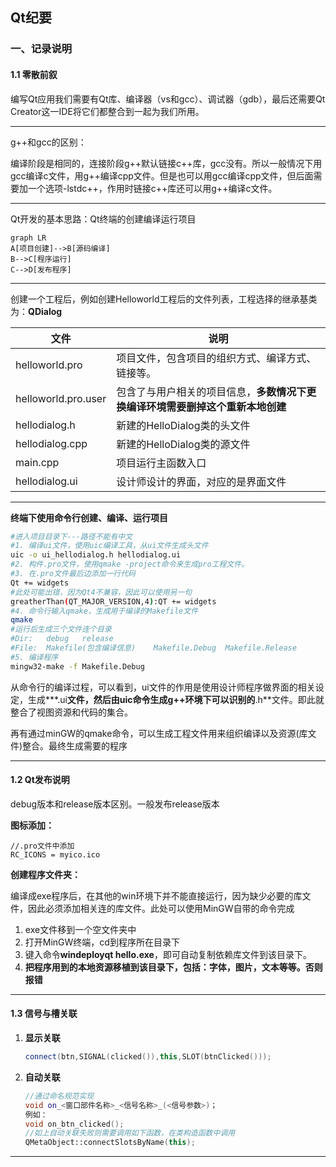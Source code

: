 ## Qt纪要

### 一、记录说明

#### 1.1 零散前叙

编写Qt应用我们需要有Qt库、编译器（vs和gcc）、调试器（gdb），最后还需要Qt Creator这一IDE将它们都整合到一起为我们所用。

---

g++和gcc的区别：

编译阶段是相同的，连接阶段g++默认链接c++库，gcc没有。所以一般情况下用gcc编译c文件，用g++编译cpp文件。但是也可以用gcc编译cpp文件，但后面需要加一个选项-lstdc++，作用时链接c++库还可以用g++编译c文件。

---

Qt开发的基本思路：Qt终端的创建编译运行项目

```mermaid
graph LR
A[项目创建]-->B[源码编译]
B-->C[程序运行]
C-->D[发布程序]
```

---

创建一个工程后，例如创建Helloworld工程后的文件列表，工程选择的继承基类为：**QDialog**

| 文件                | 说明                                                         |
| ------------------- | ------------------------------------------------------------ |
| helloworld.pro      | 项目文件，包含项目的组织方式、编译方式、链接等。             |
| helloworld.pro.user | 包含了与用户相关的项目信息，**多数情况下更换编译环境需要删掉这个重新本地创建** |
| hellodialog.h       | 新建的HelloDialog类的头文件                                  |
| hellodialog.cpp     | 新建的HelloDialog类的源文件                                  |
| main.cpp            | 项目运行主函数入口                                           |
| hellodialog.ui      | 设计师设计的界面，对应的是界面文件                           |

---

**终端下使用命令行创建、编译、运行项目**

```sh
#进入项目目录下---路径不能有中文
#1. 编译ui文件，使用uic编译工具，从ui文件生成头文件
uic -o ui_hellodialog.h hellodialog.ui
#2. 构件.pro文件，使用qmake -project命令来生成pro工程文件。
#3. 在.pro文件最后边添加一行代码
Qt += widgets 
#此处可能出错，因为Qt4不兼容，因此可以使用另一句
greatherThan(QT_MAJOR_VERSION,4):QT += widgets
#4. 命令行输入qmake，生成用于编译的Makefile文件
qmake
#运行后生成三个文件连个目录
#Dir:	debug	release
#File:	Makefile(包含编译信息)	Makefile.Debug	Makefile.Release
#5. 编译程序
mingw32-make -f Makefile.Debug
```

从命令行的编译过程，可以看到，ui文件的作用是使用设计师程序做界面的相关设定，生成***.ui**文件，然后由uic命令生成g++环境下可以识别的**.h**文件。即此就整合了视图资源和代码的集合。

再有通过minGW的qmake命令，可以生成工程文件用来组织编译以及资源(库文件)整合。最终生成需要的程序

---

#### 1.2 Qt发布说明

debug版本和release版本区别。一般发布release版本

**图标添加：**

```.pro文件中
//.pro文件中添加
RC_ICONS = myico.ico
```

**创建程序文件夹：**

编译成exe程序后，在其他的win环境下并不能直接运行，因为缺少必要的库文件，因此必须添加相关连的库文件。此处可以使用MinGW自带的命令完成

1. exe文件移到一个空文件夹中
2. 打开MinGW终端，cd到程序所在目录下
3. 键入命令**windeployqt  hello.exe**，即可自动复制依赖库文件到该目录下。
4. **把程序用到的本地资源移植到该目录下，包括：字体，图片，文本等等。否则报错**

---

#### 1.3 信号与槽关联

1. **显示关联**

   ```c++
   connect(btn,SIGNAL(clicked()),this,SLOT(btnClicked()));
   ```

2. **自动关联**

   ```c++
   //通过命名规范实现
   void on_<窗口部件名称>_<信号名称>_(<信号参数>)；
   例如：
   void on_btn_clicked();
   //如上自动关联失败则需要调用如下函数，在类构造函数中调用
   QMetaObject::connectSlotsByName(this);
   ```

---



























